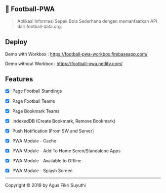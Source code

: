 ## 🚀 Football-PWA
> Aplikasi Informasi Sepak Bola Sederhana dengan memanfaatkan API dari football-data.org.

## Deploy
Demo with Workbox : https://football-pwa-workbox.firebaseapp.com/

Demo without Workbox : https://football-pwa.netlify.com/

## Features
- [x] Page Football Standings
- [x] Page Football Teams
- [x] Page Bookmark Teams
- [x] IndexedDB (Create Bookmark, Remove Bookmark)
- [x] Push Notification (From SW and Server)
- [x] PWA Module - Cache
- [x] PWA Module - Add To Home Scren/Standalone Apps
- [x] PWA Module - Available to Offline
- [x] PWA Module - Splash Screen


* * *

Copyright © 2019 by Agus Fikri Suyuthi